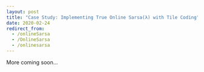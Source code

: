 ```yaml
---
layout: post
title: "Case Study: Implementing True Online Sarsa(λ) with Tile Coding"
date: 2020-02-24
redirect_from:
  - /onlineSarsa
  - /OnlineSarsa
  - /onlinesarsa
---
```

More coming soon...
